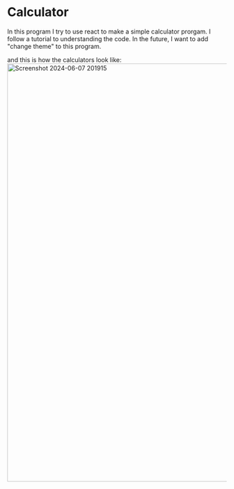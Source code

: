 # Calculator

In this program I try to use react to make a simple calculator prorgam. I follow a tutorial to understanding the code. In the future, I want to add "change theme" to this program. 

and this is how the calculators look like:
<img width="959" alt="Screenshot 2024-06-07 201915" src="https://github.com/dewianggitaa/calculator-react/assets/95553640/a69fa3bc-d2aa-4517-9e62-f03c3461d7a0">
